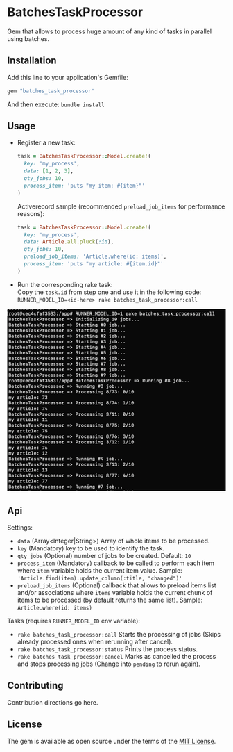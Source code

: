 # BatchesTaskProcessor
Gem that allows to process huge amount of any kind of tasks in parallel using batches.

## Installation
Add this line to your application's Gemfile:

```ruby
gem "batches_task_processor"
```
And then execute: `bundle install`


## Usage 
- Register a new task: 
  ```ruby
  task = BatchesTaskProcessor::Model.create!(
    key: 'my_process',
    data: [1, 2, 3],
    qty_jobs: 10,
    process_item: 'puts "my item: #{item}"'
  )
  ```
  Activerecord sample (recommended `preload_job_items` for performance reasons):
  ```ruby
  task = BatchesTaskProcessor::Model.create!(
    key: 'my_process',
    data: Article.all.pluck(:id),
    qty_jobs: 10,
    preload_job_items: 'Article.where(id: items)',
    process_item: 'puts "my article: #{item.id}"'
  )
  ```
  
- Run the corresponding rake task:     
  Copy the `task.id` from step one and use it in the following code:    
  `RUNNER_MODEL_ID=<id-here> rake batches_task_processor:call`
  
![Photo](./img.png)

## Api
Settings:    
- `data` (Array<Integer|String>) Array of whole items to be processed.
- `key` (Mandatory) key to be used to identify the task.
- `qty_jobs` (Optional) number of jobs to be created. Default: `10`
- `process_item` (Mandatory) callback to be called to perform each item where `item` variable holds the current item value. Sample: `'Article.find(item).update_column(:title, "changed")'`
- `preload_job_items` (Optional) callback that allows to preload items list and/or associations where `items` variable holds the current chunk of items to be processed (by default returns the same list). Sample: `Article.where(id: items)`

Tasks (requires `RUNNER_MODEL_ID` env variable):    
- `rake batches_task_processor:call` Starts the processing of jobs (Skips already processed ones when rerunning after cancel).
- `rake batches_task_processor:status` Prints the process status.
- `rake batches_task_processor:cancel` Marks as cancelled the process and stops processing jobs (Change into `pending` to rerun again).

## Contributing
Contribution directions go here.

## License
The gem is available as open source under the terms of the [MIT License](https://opensource.org/licenses/MIT).
